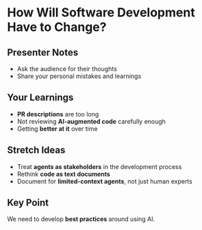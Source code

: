 # How Will Software Development Have to Change?

## Presenter Notes
- Ask the audience for their thoughts
- Share your personal mistakes and learnings

## Your Learnings
- **PR descriptions** are too long
- Not reviewing **AI-augmented code** carefully enough
- Getting **better at it** over time

## Stretch Ideas
- Treat **agents as stakeholders** in the development process
- Rethink **code as text documents**
- Document for **limited-context agents**, not just human experts

## Key Point
We need to develop **best practices** around using AI. 
